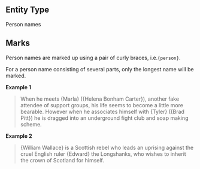 ## Entity Type

Person names

## Marks

Person names are marked up using a pair of curly braces, i.e.`{person}`.

For a person name consisting of several parts, only the longest name will be marked.

**Example 1**

> When he meets {Marla} ({Helena Bonham Carter}), another fake attendee of support groups, his life seems to become a little more bearable. However when he associates himself with {Tyler} ({Brad Pitt}) he is dragged into an underground fight club and soap making scheme.

**Example 2**

> {William Wallace} is a Scottish rebel who leads an uprising against the cruel English ruler {Edward} the Longshanks, who wishes to inherit the crown of Scotland for himself. 

 